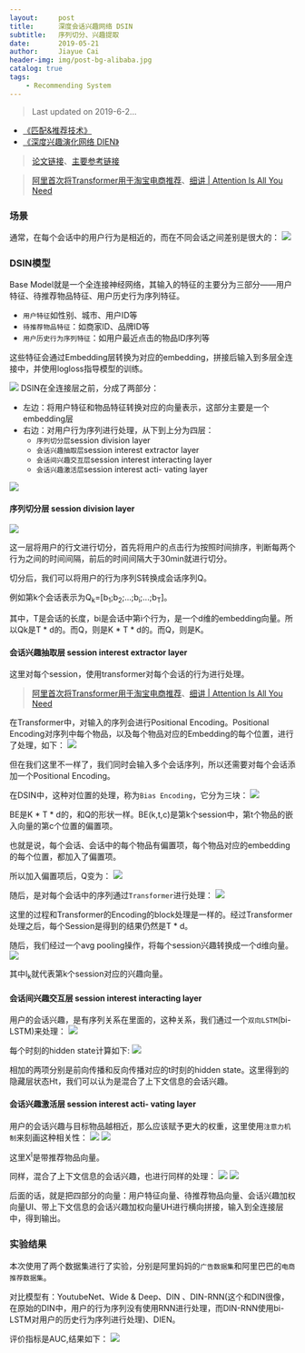 ```yaml
---
layout:     post
title:      深度会话兴趣网络 DSIN
subtitle:   序列切分、兴趣提取
date:       2019-05-21
author:     Jiayue Cai
header-img: img/post-bg-alibaba.jpg
catalog: true
tags:
    - Recommending System
---
```



> Last updated on 2019-6-2...

- [《匹配&推荐技术》](https://coladrill.github.io/2018/08/06/%E5%8C%B9%E9%85%8D&%E6%8E%A8%E8%8D%90%E6%8A%80%E6%9C%AF/)
- [《深度兴趣演化网络 DIEN》](https://coladrill.github.io/2019/02/04/%E6%B7%B1%E5%BA%A6%E5%85%B4%E8%B6%A3%E6%BC%94%E5%8C%96%E7%BD%91%E7%BB%9C-DIEN/)

> [论文链接](https://arxiv.org/pdf/1905.06482.pdf)、[主要参考链接](https://mp.weixin.qq.com/s/mSv_FQPBmvQDE4jlwjl4lA)

> [阿里首次将Transformer用于淘宝电商推荐](https://mp.weixin.qq.com/s?__biz=MzU1NDA4NjU2MA==&mid=2247496660&idx=1&sn=cb2af41f41fbdc591304156b0940f0fc&chksm=fbea4a1bcc9dc30d5e9620fa70de17941c007b457568c71fcca3d1ce5f2c3e00e008ad7f23d0&mpshare=1&scene=23&srcid=0601BpmadhpUmJe0hP7Iqei7#rd)、[细讲 | Attention Is All You Need](https://mp.weixin.qq.com/s/RLxWevVWHXgX-UcoxDS70w)


### 场景 

通常，在每个会话中的用户行为是相近的，而在不同会话之间差别是很大的：
![](/img/post/20190521/1.png)

### DSIN模型

Base Model就是一个全连接神经网络，其输入的特征的主要分为三部分——用户特征、待推荐物品特征、用户历史行为序列特征。
- `用户特征`如性别、城市、用户ID等
- `待推荐物品特征`：如商家ID、品牌ID等
- `用户历史行为序列特征`：如用户最近点击的物品ID序列等

这些特征会通过Embedding层转换为对应的embedding，拼接后输入到多层全连接中，并使用logloss指导模型的训练。

![](/img/post/20190521/2.png)
DSIN在全连接层之前，分成了两部分：
- 左边：将用户特征和物品特征转换对应的向量表示，这部分主要是一个embedding层
- 右边：对用户行为序列进行处理，从下到上分为四层：
	- `序列切分层`session division layer
	- `会话兴趣抽取层`session interest extractor layer
	- `会话间兴趣交互层`session interest interacting layer
	- `会话兴趣激活层`session interest acti- vating layer

![](/img/post/20190521/3.png)

#### 序列切分层 session division layer

![](/img/post/20190521/4.png)

这一层将用户的行文进行切分，首先将用户的点击行为按照时间排序，判断每两个行为之间的时间间隔，前后的时间间隔大于30min就进行切分。

切分后，我们可以将用户的行为序列S转换成会话序列Q。

例如第k个会话表示为Q<sub>k</sub>=[b<sub>1</sub>;b<sub>2</sub>;...;b<sub>i</sub>;...;b<sub>T</sub>]。

其中，T是会话的长度，bi是会话中第i个行为，是一个d维的embedding向量。所以Qk是T * d的。而Q，则是K * T * d的。而Q，则是K。

#### 会话兴趣抽取层 session interest extractor layer

这里对每个session，使用transformer对每个会话的行为进行处理。

> [阿里首次将Transformer用于淘宝电商推荐](https://mp.weixin.qq.com/s?__biz=MzU1NDA4NjU2MA==&mid=2247496660&idx=1&sn=cb2af41f41fbdc591304156b0940f0fc&chksm=fbea4a1bcc9dc30d5e9620fa70de17941c007b457568c71fcca3d1ce5f2c3e00e008ad7f23d0&mpshare=1&scene=23&srcid=0601BpmadhpUmJe0hP7Iqei7#rd)、[细讲 | Attention Is All You Need](https://mp.weixin.qq.com/s/RLxWevVWHXgX-UcoxDS70w)

在Transformer中，对输入的序列会进行Positional Encoding。Positional Encoding对序列中每个物品，以及每个物品对应的Embedding的每个位置，进行了处理，如下：
![](/img/post/20190521/5.png)

但在我们这里不一样了，我们同时会输入多个会话序列，所以还需要对每个会话添加一个Positional Encoding。

在DSIN中，这种对位置的处理，称为`Bias Encoding`，它分为三块：
![](/img/post/20190521/6.png)

BE是K * T * d的，和Q的形状一样。BE(k,t,c)是第k个session中，第t个物品的嵌入向量的第c个位置的偏置项。

也就是说，每个会话、会话中的每个物品有偏置项，每个物品对应的embedding的每个位置，都加入了偏置项。

所以加入偏置项后，Q变为：
![](/img/post/20190521/7.png)

随后，是对每个会话中的序列通过`Transformer`进行处理：
![](/img/post/20190521/8.png)

这里的过程和Transformer的Encoding的block处理是一样的。经过Transformer处理之后，每个Session是得到的结果仍然是T * d。

随后，我们经过一个avg pooling操作，将每个session兴趣转换成一个d维向量。
![](/img/post/20190521/9.png)

其中I<sub>k</sub>就代表第k个session对应的兴趣向量。

#### 会话间兴趣交互层 session interest interacting layer

用户的会话兴趣，是有序列关系在里面的，这种关系，我们通过一个`双向LSTM`(bi-LSTM)来处理：
![](/img/post/20190521/10.png)

每个时刻的hidden state计算如下:
![](/img/post/20190521/11.png)

相加的两项分别是前向传播和反向传播对应的t时刻的hidden state。这里得到的隐藏层状态Ht，我们可以认为是混合了上下文信息的会话兴趣。

#### 会话兴趣激活层 session interest acti- vating layer

用户的会话兴趣与目标物品越相近，那么应该赋予更大的权重，这里使用`注意力机制`来刻画这种相关性：
![](/img/post/20190521/12.png)
![](/img/post/20190521/13.png)

这里X<sup>I</sup>是带推荐物品向量。

同样，混合了上下文信息的会话兴趣，也进行同样的处理：
![](/img/post/20190521/14.png)
![](/img/post/20190521/15.png)

后面的话，就是把四部分的向量：用户特征向量、待推荐物品向量、会话兴趣加权向量UI、带上下文信息的会话兴趣加权向量UH进行横向拼接，输入到全连接层中，得到输出。

### 实验结果

本次使用了两个数据集进行了实验，分别是阿里妈妈的`广告数据集`和阿里巴巴的`电商推荐数据集`。

对比模型有：YoutubeNet、Wide & Deep、DIN 、DIN-RNN(这个和DIN很像，在原始的DIN中，用户的行为序列没有使用RNN进行处理，而DIN-RNN使用bi-LSTM对用户的历史行为序列进行处理)、DIEN。

评价指标是AUC,结果如下：
![](/img/post/20190521/16.png)













